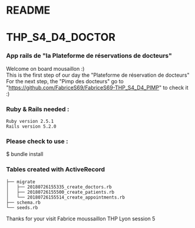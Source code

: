 # README
# THP_S4_D4_DOCTOR
### App rails de "la Plateforme de réservations de docteurs" <br/>
Welcome on board mousaillon :) <br/>
This is the first step of our day the "Plateforme de réservation de docteurs" <br/>
For the next step, the "Pimp des docteurs" go to "https://github.com/FabriceS69/FabriceS69-THP_S4_D4_PIMP" to check it :)
### Ruby & Rails needed :

    Ruby version 2.5.1
    Rails version 5.2.0

### Please check to use :

$ bundle install

### Tables created with ActiveRecord
```
├── migrate
│   ├── 20180726155335_create_doctors.rb
│   ├── 20180726155500_create_patients.rb
│   └── 20180726155514_create_appointments.rb
├── schema.rb
└── seeds.rb
```
Thanks for your visit
Fabrice moussaillon THP Lyon session 5
